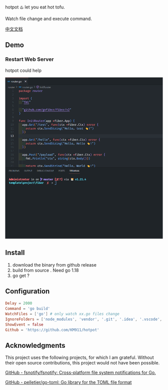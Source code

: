 hotpot  ♨️  let you eat hot tofu.

Watch file change and execute command.

[中文文档](https://github.com/KM911/hotpot/blob/main/README_zh-CN.md)

## Demo

### Restart Web Server

hotpot could help

![1701236594410](image/README/1701236594410.png)

## Install

1. download the binary from github release
2. build from source . Need go 1.18
3. go get ?

## Configuration

```toml
Delay = 2000
Command = 'go build'
WatchFiles = ['go'] # only watch xx.go files change 
IgnoreFolders = ['node_modules', 'vendor', '.git', '.idea', '.vscode', 'log', 'build', 'dist', 'bin', 'public', 'target', 'output']
ShowEvent = false
Github = 'https://github.com/KM911/hotpot'
```

## Acknowledgments

This project uses the following projects, for which I am grateful. Without their open source contributions, this project would not have been possible.

[GitHub - fsnotify/fsnotify: Cross-platform file system notifications for Go.](https://github.com/fsnotify/fsnotify)

[GitHub - pelletier/go-toml: Go library for the TOML file format](https://github.com/pelletier/go-toml)
